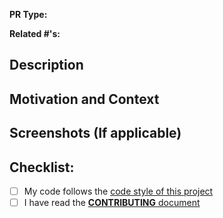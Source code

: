 **PR Type:**

<!-- Content Update, Bug fix, New feature (non-breaking), Breaking change -->

**Related #'s:**

<!-- Issues, PR's, etc. that are related to this one, comma-separated -->

<!-- Short summary -->

## Description

<!-- Detailed description -->

## Motivation and Context

<!-- Why is this change required? What problem does it solve? -->

## Screenshots (If applicable)

<!-- ![alt-text](https://url.to.image) -->

## Checklist:

- [ ] My code follows the [code style of this project][code-style]
- [ ] I have read the [**CONTRIBUTING** document][contributing]

[contributing]: https://github.com/BUGS-NYU/bugs-nyu.github.io/blob/master/.github/CONTRIBUTING.md
[code-style]: https://github.com/BUGS-NYU/bugs-nyu.github.io/tree/master/docs/STYLE_GUIDE.md

